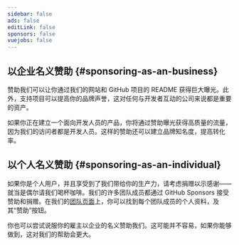 ```yaml
---
sidebar: false
ads: false
editLink: false
sponsors: false
vuejobs: false
---
```


## 以企业名义赞助 {#sponsoring-as-an-business}

赞助我们可以让你通过我们的网站和 GitHub 项目的 README 获得巨大曝光。此外，支持项目可以提高你的品牌声誉，这对任何与开发者互动的公司来说都是重要的资产。

如果你正在建立一个面向开发人员的产品，你将通过赞助曝光获得高质量的流量，因为我们的访问者都是开发人员。这样的赞助还可以建立品牌知名度，提高转化率。

## 以个人名义赞助 {#sponsoring-as-an-individual}

如果你是个人用户，并且享受到了我们带给你的生产力，请考虑捐赠以示感谢——就当是偶尔请我们喝杯咖啡。我们的许多团队成员都通过 GitHub Sponsors 接受赞助和捐赠。在我们的[团队页面](/about/team)上，你可以找到每个团队成员的个人资料，及其“赞助”按钮。

你也可以尝试说服你的雇主以企业的名义赞助我们。这可能并不容易，如果你能够做到，这对我们的帮助会更大。
